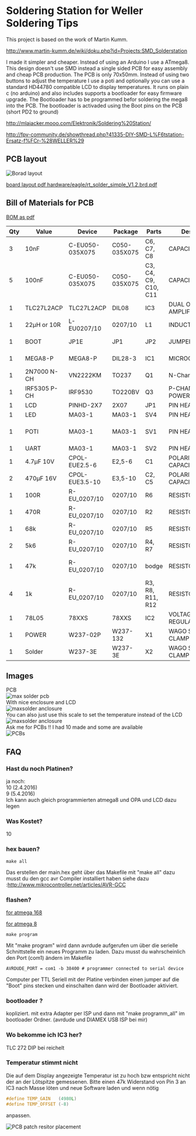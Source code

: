 # Soldering Station for Weller Soldering Tips
This project is based on the work of Martin Kumm.

http://www.martin-kumm.de/wiki/doku.php?id=Projects:SMD_Solderstation

I made it simpler and cheaper. Instead of using an Arduino I use a ATmega8. This design doesn't use SMD instead a single sided PCB for easy assembly and cheap PCB production. The PCB is only 70x50mm. Instead of using two buttons to adjust the temperature I use a poti and optionally you can use a standard HD44780 compatible LCD to display temperatures. It runs on plain c (no arduino) and also includes supports a bootloader for easy firmware upgrade. The Bootloader has to be programmed befor soldering the mega8 into the PCB. The bootloader is activaded using the Boot pins on the PCB (short PD2 to ground)

http://mlaiacker.mooo.com/Elektronik/Soldering%20Station/

http://fpv-community.de/showthread.php?41335-DIY-SMD-L%F6tstation-Ersatz-f%FCr-%28WELLER%29

## PCB layout

![Borad layout](doc/images/board_v12.png?raw=true)

[board layout pdf hardware/eagle/rt_solder_simple_V1.2.brd.pdf](hardware/eagle/rt_solder_simple_V1.2.brd.pdf?raw=true)


## Bill of Materials for PCB

[BOM as pdf](hardware/eagle/rt_solder_simple_V1.2.BOM.pdf?raw=true)


| Qty | Value        | Device          | Package      | Parts                | Description                 | Comment                       | Link |
| --- | ------------ | --------------- | ------------ | -------------------- | --------------------------- | ----------------------------- | ---- |
| 3   | 10nF         | C-EU050-035X075 | C050-035X075 | C6, C7, C8           | CAPACITOR,                  |                               |      |
| 5   | 100nF        | C-EU050-035X075 | C050-035X075 | C3, C4, C9, C10, C11 | CAPACITOR,                  |                               |      |
| 1   | TLC27L2ACP   | TLC27L2ACP      | DIL08        | IC3                  | DUAL OPERATIONAL AMPLIFIERS |                               |      |
| 1   | 22µH or 10R  | L-EU0207/10     | 0207/10      | L1                   | INDUCTOR,                   |                               |      |
| 1   | BOOT         | JP1E            | JP1          | JP2                  | JUMPER                      | to enable bootloader          |      |
| 1   | MEGA8-P      | MEGA8-P         | DIL28-3      | IC1                  | MICROCONTROLLER             | needs bootloader              |      |
| 1   | 2N7000 N-CH  | VN2222KM        | TO237        | Q1                   | N-Channel MOSFET            |                               |      |
| 1   | IRF5305 P-CH | IRF9530         | TO220BV      | Q3                   | P-CHANNEL POWER-MOS-FET     |                               |      |
| 1   | LCD          | PINHD-2X7       | 2X07         | JP1                  | PIN HEADER                  | optional                      |      |
| 1   | LED          | MA03-1          | MA03-1       | SV4                  | PIN HEADER                  |                               |      |
| 1   | POTI         | MA03-1          | MA03-1       | SV1                  | PIN HEADER                  | Poti to set temperatur 1K-50K |      |
| 1   | UART         | MA03-1          | MA03-1       | SV2                  | PIN HEADER                  | optional                      |      |
| 1   | 4.7µF 10V    | CPOL-EUE2.5-6   | E2,5-6       | C1                   | POLARIZED CAPACITOR         |                               |      |
| 2   | 470µF 16V    | CPOL-EUE3.5-10  | E3,5-10      | C2, C5               | POLARIZED CAPACITOR,        |                               |      |
| 1   | 100R         | R-EU_0207/10    | 0207/10      | R6                   | RESISTOR,                   |                               |      |
| 1   | 470R         | R-EU_0207/10    | 0207/10      | R2                   | RESISTOR,                   |                               |      |
| 1   | 68k          | R-EU_0207/10    | 0207/10      | R5                   | RESISTOR,                   |                               |      |
| 2   | 5k6          | R-EU_0207/10    | 0207/10      | R4, R7               | RESISTOR,                   |                               |      |
| 1   | 47k          | R-EU_0207/10    | 0207/10      | bodge                | RESISTOR,                   | to fix tmperature mesaurement |      |
| 4   | 1k           | R-EU_0207/10    | 0207/10      | R3, R8, R11, R12     | RESISTOR,                   |                               |      |
| 1   | 78L05        | 78XXS           | 78XXS        | IC2                  | VOLTAGE REGULATOR           |                               |      |
| 1   | POWER        | W237-02P        | W237-132     | X1                   | WAGO SREW CLAMP             | optional                      |      |
| 1   | Solder       | W237-3E         | W237-3E      | X2                   | WAGO SREW CLAMP             | optional                      |      |

## Images

PCB<br>
![max solder pcb](doc/images/IMG_4370.JPG) <br>
With nice enclosure and LCD<br>
![maxsolder anclosure](doc/images/img_20140730_225220.jpg) <br>
You can also just use this scale to set the temperature instead of the LCD
![maxsolder anclosure](doc/images/scale_solder.PNG) <br>
Ask me for PCBs !! I had 10 made and some are available<br>
![PCBs]( doc/images/IMG_4367.JPG) <br>

## FAQ

### Hast du noch Platinen? 

ja noch: <br>
10 (2.4.2016)<br>
9 (5.4.2016)<br>
Ich kann auch gleich programmierten atmega8 und OPA und LCD dazu legen

### Was Kostet? 
10

### hex bauen?

```
make all
```

Das erstellen der main.hex geht über das Makefile mit "make all" dazu musst du den gcc avr Compiler installiert haben siehe dazu :http://www.mikrocontroller.net/articles/AVR-GCC

### flashen?

[for atmega 168](software/avr/main_atmega168.hex)

[for atmega 8](software/avr/main_atmega8.hex)

```
make program
```

Mit "make program" wird dann avrdude aufgerufen um über die serielle Schnittstelle ein neues Programm zu laden.
Dazu musst du wahrscheinlich den Port (com1) ändern im Makefile

```
AVRDUDE_PORT = com1 -b 38400 # programmer connected to serial device
```

Computer per TTL Seriell mit der Platine verbinden einen jumper auf die "Boot" pins stecken und einschalten dann wird der Bootloader aktiviert.

### bootloader ?

kopliziert. mit extra Adapter per ISP und dann mit "make programm_all" im bootloader Ordner. (avrdude und DIAMEX USB ISP bei mir)

### Wo bekomme ich IC3 her?

TLC 272 DIP bei reichelt

### Temperatur stimmt nicht

Die auf dem Display angezeigte Temperatur ist zu hoch bzw entspricht nicht der an der Lötspitze gemessenen. 
Bitte einen 47k Widerstand von Pin 3 an IC3 nach Masse löten und neue Software laden und wenn nötig
```C
#define TEMP_GAIN	(4980L)
#define TEMP_OFFSET	(-8)
```
anpassen.

![PCB patch resitor placement](doc/images/patch_resistor.JPG) <br>
